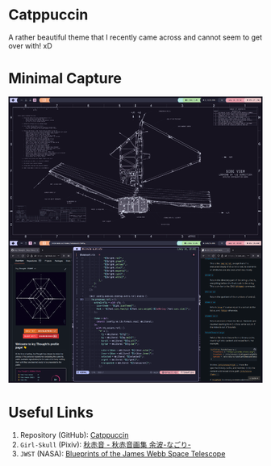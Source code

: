 # Catppuccin
A rather beautiful theme that I recently came across and cannot seem to get
over with! xD

# Minimal Capture
![Catppuccin](../../../.assets/themes/catppuccin-qtile.png)

# Useful Links
1. Repository (GitHub): [Catppuccin](https://github.com/catppuccin/catppuccin)
2. `Girl-Skull` (Pixiv): [秋赤音 - 秋赤音画集 余波-なごり-](https://www.pixiv.net/en/artworks/79028211)
3. `JWST` (NASA): [Blueprints of the James Webb Space Telescope](https://www.nasa.gov/sites/default/files/thumbnails/image/47690335362_a9b23dc6c8_o.jpeg)
